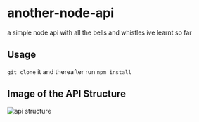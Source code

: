 ﻿# another-node-api

a simple node api with all the bells and whistles ive learnt so far

## Usage
 ```git clone``` it and thereafter run ```npm install```

## Image of the API Structure
![api structure](0.jpg)
